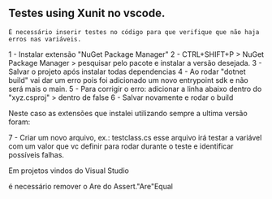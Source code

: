 ## Testes using Xunit no vscode.
    É necessário inserir testes no código para que verifique que não haja erros nas variáveis.

1 - Instalar extensão "NuGet Package Manager"
2 - CTRL+SHIFT+P > NuGet Package Manager > pesquisar pelo pacote e instalar a versão desejada.
3 - Salvar o projeto após instalar todas dependencias
4 - Ao rodar "dotnet build" vai dar um erro pois foi adicionado um novo entrypoint sdk e não será mais o main.
5 - Para corrigir o erro: adicionar a linha abaixo dentro do "xyz.csproj" > dentro de <PropertyGroup>
    <GenerateProgramFile>false</GenerateProgramFile>
6 - Salvar novamente e rodar o build

Neste caso as extensões que instalei utilizando sempre a ultima versão foram:
  <ItemGroup>
    <PackageReference Include="Microsoft.NET.Test.Sdk" Version="17.1.0-preview-20211130-02"/>
    <PackageReference Include="xunit" Version="2.4.2-pre.12"/>
    <PackageReference Include="xunit.runner.visualstudio" Version="2.4.3"/>
  </ItemGroup>

7 - Criar um novo arquivo, ex.: testclass.cs
    esse arquivo irá testar a variável com um valor que vc definir para rodar durante o teste e identificar possíveis falhas.

Em projetos vindos do Visual Studio


é necessário remover o Are do Assert."Are"Equal